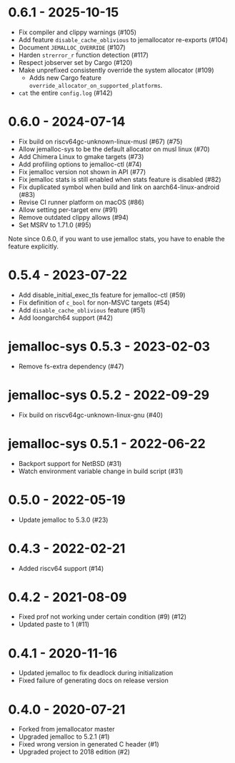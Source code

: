 # 0.6.1 - 2025-10-15

- Fix compiler and clippy warnings (#105)
- Add feature `disable_cache_oblivious` to jemallocator re-exports (#104)
- Document `JEMALLOC_OVERRIDE` (#107)
- Harden `strerror_r` function detection (#117)
- Respect jobserver set by Cargo (#120)
- Make unprefixed consistently override the system allocator (#109)
  - Adds new Cargo feature `override_allocator_on_supported_platforms`.
- `cat` the entire `config.log` (#142)

# 0.6.0 - 2024-07-14

- Fix build on riscv64gc-unknown-linux-musl (#67) (#75)
- Allow jemalloc-sys to be the default allocator on musl linux (#70)
- Add Chimera Linux to gmake targets (#73)
- Add profiling options to jemalloc-ctl (#74)
- Fix jemalloc version not shown in API (#77)
- Fix jemalloc stats is still enabled when stats feature is disabled (#82)
- Fix duplicated symbol when build and link on aarch64-linux-android (#83)
- Revise CI runner platform on macOS (#86)
- Allow setting per-target env (#91)
- Remove outdated clippy allows (#94)
- Set MSRV to 1.71.0 (#95)

Note since 0.6.0, if you want to use jemalloc stats, you have to enable the
feature explicitly.

# 0.5.4 - 2023-07-22

- Add disable_initial_exec_tls feature for jemalloc-ctl (#59)
- Fix definition of `c_bool` for non-MSVC targets (#54)
- Add `disable_cache_oblivious` feature (#51)
- Add loongarch64 support (#42)

# jemalloc-sys 0.5.3 - 2023-02-03

- Remove fs-extra dependency (#47)

# jemalloc-sys 0.5.2 - 2022-09-29

- Fix build on riscv64gc-unknown-linux-gnu (#40)

# jemalloc-sys 0.5.1 - 2022-06-22

- Backport support for NetBSD (#31)
- Watch environment variable change in build script (#31)

# 0.5.0 - 2022-05-19

- Update jemalloc to 5.3.0 (#23)

# 0.4.3 - 2022-02-21

- Added riscv64 support (#14)

# 0.4.2 - 2021-08-09

- Fixed prof not working under certain condition (#9) (#12)
- Updated paste to 1 (#11)

# 0.4.1 - 2020-11-16

- Updated jemalloc to fix deadlock during initialization
- Fixed failure of generating docs on release version

# 0.4.0 - 2020-07-21

- Forked from jemallocator master
- Upgraded jemalloc to 5.2.1 (#1)
- Fixed wrong version in generated C header (#1)
- Upgraded project to 2018 edition (#2)

